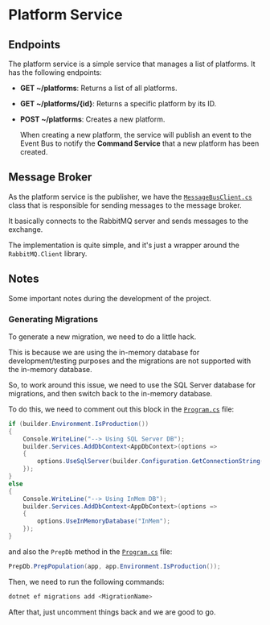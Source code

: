 # Platform Service

## Endpoints

The platform service is a simple service that manages a list of platforms. It has the following endpoints:

- **GET ~/platforms**: Returns a list of all platforms.
- **GET ~/platforms/{id}**: Returns a specific platform by its ID.
- **POST ~/platforms**: Creates a new platform.

  When creating a new platform, the service will publish an event to the Event Bus to notify the **Command Service** that a new platform has been created.

## Message Broker

As the platform service is the publisher, we have the [`MessageBusClient.cs`](./AsyncDataServices/MessageBusClient.cs) class that is responsible for sending messages to the message broker.

It basically connects to the RabbitMQ server and sends messages to the exchange.

The implementation is quite simple, and it's just a wrapper around the `RabbitMQ.Client` library.

## Notes

Some important notes during the development of the project.

### Generating Migrations

To generate a new migration, we need to do a little hack.

This is because we are using the in-memory database for development/testing purposes and the migrations are not supported with the in-memory database.

So, to work around this issue, we need to use the SQL Server database for migrations, and then switch back to the in-memory database.

To do this, we need to comment out this block in the [`Program.cs`](./Program.cs) file:

```csharp
if (builder.Environment.IsProduction())
{
    Console.WriteLine("--> Using SQL Server DB");
    builder.Services.AddDbContext<AppDbContext>(options =>
    {
        options.UseSqlServer(builder.Configuration.GetConnectionString("PlatformsConn"));
    });
}
else
{
    Console.WriteLine("--> Using InMem DB");
    builder.Services.AddDbContext<AppDbContext>(options =>
    {
        options.UseInMemoryDatabase("InMem");
    });
}
```

and also the `PrepDb` method in the [`Program.cs`](./Program.cs) file:

```csharp
PrepDb.PrepPopulation(app, app.Environment.IsProduction());
```

Then, we need to run the following commands:

```bash
dotnet ef migrations add <MigrationName>
```

After that, just uncomment things back and we are good to go.
